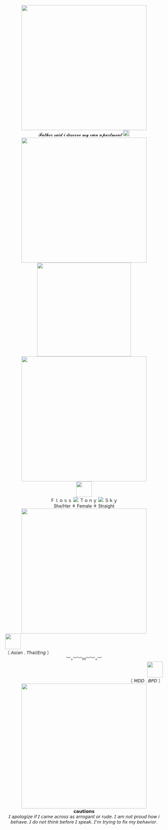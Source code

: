 <div align="center">
  <img width="400" src="https://64.media.tumblr.com/f3fccbdced66565141b7a7a6e682e586/890b530645504c2a-fe/s540x810/7265cf8698d8672b5c9ae1f368e9623f8d14399c.gifv" />
<div align="center">
  𝓕𝓪𝓽𝓱𝓮𝓻 𝓼𝓪𝓲𝓭 𝓲 𝓭𝓮𝓼𝓮𝓻𝓿𝓮 𝓶𝔂 𝓸𝔀𝓷 𝓪𝓹𝓪𝓻𝓽𝓶𝓮𝓷𝓽 
  <img width="20" src="https://64.media.tumblr.com/6b4e7babe7fa7381a4cc87e1fc9f18de/414e0ff2a8078496-4a/s250x400/978dddc69913f1f06bf8638b0d7fa9f4cddc7532.pnj"/>
<div align="center" />
  <img width="400" src="https://64.media.tumblr.com/eea79a11829815032b27eb20014627f7/e5ac2487a3a9fb2c-d9/s540x810/46e60a5d0d2894c09f14c71926091b58b9184e11.pnj" />
<div align="center">
  <img height="300" src="https://media1.tenor.com/m/bXvaTlQMqwUAAAAd/tea-gossip.gif"  />
<div align="center">
  <img width="400" src="https://wilardo.crd.co/assets/images/gallery05/90869520_original.png?v=ca679d09" />
<div align="center">
  <img height="50" src="https://64.media.tumblr.com/5c02a7526b116ee57f9f0aba518c1209/c728d7ebec5fa632-5f/s250x400/03b676004d378144aa8601de569d58ad85b2b4e1.pnj" />
<div align="center">
  Ｆｌｏｓｓ <img src="https://files.catbox.moe/dcjlg3.png" /> Ｔｏｎｙ <img src="https://i.postimg.cc/Bb4VBQWn/269e0e9e-original.gif" /> Ｓｋｙ
<div align="center">
  She/Her ⚘ Female ⚘ Straight
<div align="center">
  <img width="400" src="https://64.media.tumblr.com/a8b79de25c7777bc1969b4e8bcdc3ffa/c35e83c80ef4a36a-d9/s540x810/d81887454bb0732ed2d66b72d6f5d5ddf2455216.pnj" />
<div align="left">
  <img height="50" src="https://64.media.tumblr.com/06519913368c941aa11232581f9b8dea/18b563990ef4d871-7b/s250x400/6bea5bed7d8b39c363554fe7bb71944c56135c9f.pnj" />
<div align=" left">
〘 𝘈𝘴𝘪𝘢𝘯 . 𝘛𝘩𝘢𝘪/𝘌𝘯𝘨 〙
<div align="center">
  ︶⊹︶︶୨୧︶︶⊹︶
<div align="right">
  <img height="50 "src="https://64.media.tumblr.com/222d61a3b243db1c5401d82e7f484863/18b563990ef4d871-ba/s250x400/29322e018de0098bfe834903aa95b2a990699013.pnj" />
<div align="right">
  〘 𝘔𝘋𝘋 . 𝘉𝘗𝘋 〙
<div align="center">
  <img width="400" src="https://media1.tenor.com/m/x5xhu8O8Py0AAAAd/demilore-girl-interrupted.gif" />
<div align="center">
  𝗰𝗮𝘂𝘁𝗶𝗼𝗻𝘀
<div align="center">
  𝘐 𝘢𝘱𝘰𝘭𝘰𝘨𝘪𝘻𝘦 𝘪𝘧 𝘐 𝘤𝘢𝘮𝘦 𝘢𝘤𝘳𝘰𝘴𝘴 𝘢𝘴 𝘢𝘳𝘳𝘰𝘨𝘢𝘯𝘵 𝘰𝘳 𝘳𝘶𝘥𝘦.
  𝘐 𝘢𝘮 𝘯𝘰𝘵 𝘱𝘳𝘰𝘶𝘥 𝘩𝘰𝘸 𝘪 𝘣𝘦𝘩𝘢𝘷𝘦.
  𝘐 𝘥𝘰 𝘯𝘰𝘵 𝘵𝘩𝘪𝘯𝘬 𝘣𝘦𝘧𝘰𝘳𝘦 𝘐 𝘴𝘱𝘦𝘢𝘬.
  𝘐'𝘮 𝘵𝘳𝘺𝘪𝘯𝘨 𝘵𝘰 𝘧𝘪𝘹 𝘮𝘺 𝘣𝘦𝘩𝘢𝘷𝘪𝘰𝘳.
</div>
